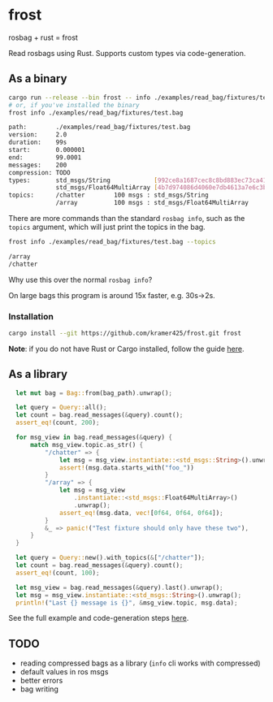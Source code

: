 # frost
rosbag + rust = frost

Read rosbags using Rust. Supports custom types via code-generation.

## As a binary

```bash
cargo run --release --bin frost -- info ./examples/read_bag/fixtures/test.bag
# or, if you've installed the binary
frost info ./examples/read_bag/fixtures/test.bag
```
```bash
path:        ./examples/read_bag/fixtures/test.bag
version:     2.0
duration:    99s
start:       0.000001
end:         99.0001
messages:    200
compression: TODO
types:       std_msgs/String            [992ce8a1687cec8c8bd883ec73ca41d1]
             std_msgs/Float64MultiArray [4b7d974086d4060e7db4613a7e6c3ba4]
topics:      /chatter        100 msgs : std_msgs/String
             /array          100 msgs : std_msgs/Float64MultiArray
```

There are more commands than the standard `rosbag info`, such as the `topics` argument, which will just print the topics in the bag.
```bash
frost info ./examples/read_bag/fixtures/test.bag --topics
```
```bash
/array
/chatter
```

Why use this over the normal `rosbag info`?

On large bags this program is around 15x faster, e.g. 30s->2s. 


### Installation

```bash
cargo install --git https://github.com/kramer425/frost.git frost
```

**Note**: if you do not have Rust or Cargo installed, follow the guide [here](https://www.rust-lang.org/tools/install).


## As a library

```rust
  let mut bag = Bag::from(bag_path).unwrap();

  let query = Query::all();
  let count = bag.read_messages(&query).count();
  assert_eq!(count, 200);

  for msg_view in bag.read_messages(&query) {
      match msg_view.topic.as_str() {
          "/chatter" => {
              let msg = msg_view.instantiate::<std_msgs::String>().unwrap();
              assert!(msg.data.starts_with("foo_"))
          }
          "/array" => {
              let msg = msg_view
                  .instantiate::<std_msgs::Float64MultiArray>()
                  .unwrap();
              assert_eq!(msg.data, vec![0f64, 0f64, 0f64]);
          }
          &_ => panic!("Test fixture should only have these two"),
      }
  }

  let query = Query::new().with_topics(&["/chatter"]);
  let count = bag.read_messages(&query).count();
  assert_eq!(count, 100);

  let msg_view = bag.read_messages(&query).last().unwrap();
  let msg = msg_view.instantiate::<std_msgs::String>().unwrap();
  println!("Last {} message is {}", &msg_view.topic, msg.data);
```

See the full example and code-generation steps [here](examples/read_bag/README.md).

## TODO

- reading compressed bags as a library (`info` cli works with compressed)
- default values in ros msgs
- better errors
- bag writing
